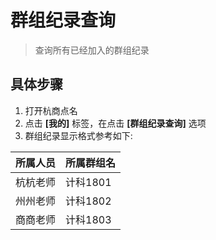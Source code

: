 # 群组纪录查询

> 查询所有已经加入的群组纪录

## 具体步骤
1. 打开杭商点名
2. 点击 **[我的]** 标签，在点击 **[群组纪录查询]** 选项
3. 群组纪录显示格式参考如下:

所属人员 |  所属群组名
-|-
杭杭老师 | 计科1801 |
州州老师 | 计科1802 |
商商老师 | 计科1803 |
